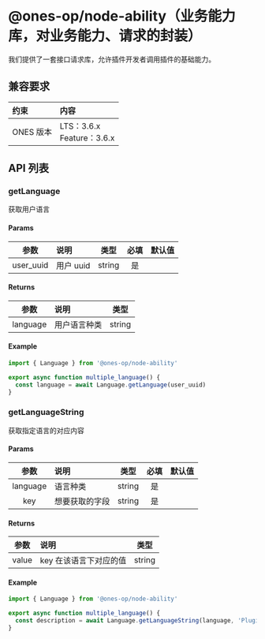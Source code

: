# @ones-op/node-ability（业务能力库，对业务能力、请求的封装）

我们提供了一套接口请求库，允许插件开发者调用插件的基础能力。

## 兼容要求

| **约束**  | **内容**                       |
| :-------- | :----------------------------- |
| ONES 版本 | LTS：3.6.x<br />Feature：3.6.x |

## API 列表

### getLanguage

获取用户语言

#### Params

|   参数    | 说明      |  类型  | 必填 | 默认值 |
| :-------: | :-------- | :----: | :--: | :----: |
| user_uuid | 用户 uuid | string |  是  |        |

#### Returns

|   参数   | 说明         |  类型  |
| :------: | :----------- | :----: |
| language | 用户语言种类 | string |

#### Example

```javascript
import { Language } from '@ones-op/node-ability'

export async function multiple_language() {
  const language = await Language.getLanguage(user_uuid)
}
```

### getLanguageString

获取指定语言的对应内容

#### Params

|   参数   | 说明           |  类型  | 必填 | 默认值 |
| :------: | :------------- | :----: | :--: | :----: |
| language | 语言种类       | string |  是  |        |
|   key    | 想要获取的字段 | string |  是  |        |

#### Returns

| 参数  | 说明                   |  类型  |
| :---: | :--------------------- | :----: |
| value | key 在该语言下对应的值 | string |

#### Example

```javascript
import { Language } from '@ones-op/node-ability'

export async function multiple_language() {
  const description = await Language.getLanguageString(language, 'PluginDescription')
}
```
